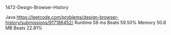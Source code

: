 1472-Design-Browser-History

Java
https://leetcode.com/problems/design-browser-history/submissions/917186452/
Runtime
58 ms
Beats
59.50%
Memory
50.8 MB
Beats
22.81%
